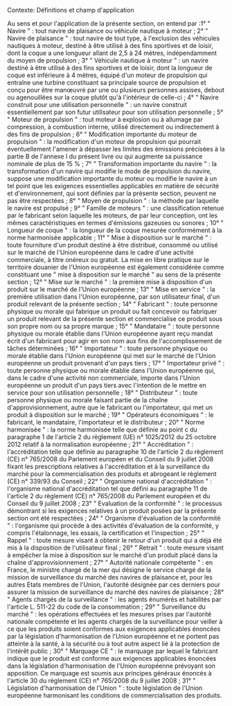 Contexte: Définitions et champ d'application

Au sens et pour l'application de la présente section, on entend par :1° " Navire " : tout navire de plaisance ou véhicule nautique à moteur ; 2° " Navire de plaisance " : tout navire de tout type, à l'exclusion des véhicules nautiques à moteur, destiné à être utilisé à des fins sportives et de loisir, dont la coque a une longueur allant de 2,5 à 24 mètres, indépendamment du moyen de propulsion ; 3° " Véhicule nautique à moteur " : un navire destiné à être utilisé à des fins sportives et de loisir, dont la longueur de coque est inférieure à 4 mètres, équipé d'un moteur de propulsion qui entraîne une turbine constituant sa principale source de propulsion et conçu pour être manœuvré par une ou plusieurs personnes assises, debout ou agenouillées sur la coque plutôt qu'à l'intérieur de celle-ci ; 4° " Navire construit pour une utilisation personnelle " : un navire construit essentiellement par son futur utilisateur pour son utilisation personnelle ; 5° " Moteur de propulsion " : tout moteur à explosion ou à allumage par compression, à combustion interne, utilisé directement ou indirectement à des fins de propulsion ; 6° " Modification importante du moteur de propulsion " : la modification d'un moteur de propulsion qui pourrait éventuellement l'amener à dépasser les limites des émissions précisées à la partie B de l'annexe I du présent livre ou qui augmente sa puissance nominale de plus de 15 % ; 7° " Transformation importante du navire " : la transformation d'un navire qui modifie le mode de propulsion du navire, suppose une modification importante du moteur ou modifie le navire à un tel point que les exigences essentielles applicables en matière de sécurité et d'environnement, qui sont définies par la présente section, peuvent ne pas être respectées ; 8° " Moyen de propulsion " : la méthode par laquelle le navire est propulsé ; 9° " Famille de moteurs " : une classification retenue par le fabricant selon laquelle les moteurs, de par leur conception, ont les mêmes caractéristiques en termes d'émissions gazeuses ou sonores ; 10° " Longueur de coque " : la longueur de la coque mesurée conformément à la norme harmonisée applicable ; 11° " Mise à disposition sur le marché " : toute fourniture d'un produit destiné à être distribué, consommé ou utilisé sur le marché de l'Union européenne dans le cadre d'une activité commerciale, à titre onéreux ou gratuit. La mise en libre pratique sur le territoire douanier de l'Union européenne est également considérée comme constituant une " mise à disposition sur le marché " au sens de la présente section ; 12° " Mise sur le marché " : la première mise à disposition d'un produit sur le marché de l'Union européenne ; 13° " Mise en service " : la première utilisation dans l'Union européenne, par son utilisateur final, d'un produit relevant de la présente section ; 14° " Fabricant " : toute personne physique ou morale qui fabrique un produit ou fait concevoir ou fabriquer un produit relevant de la présente section et commercialise ce produit sous son propre nom ou sa propre marque ; 15° " Mandataire " : toute personne physique ou morale établie dans l'Union européenne ayant reçu mandat écrit d'un fabricant pour agir en son nom aux fins de l'accomplissement de tâches déterminées ; 16° " Importateur " : toute personne physique ou morale établie dans l'Union européenne qui met sur le marché de l'Union européenne un produit provenant d'un pays tiers ; 17° " Importateur privé " : toute personne physique ou morale établie dans l'Union européenne qui, dans le cadre d'une activité non commerciale, importe dans l'Union européenne un produit d'un pays tiers avec l'intention de le mettre en service pour son utilisation personnelle ; 18° " Distributeur " : toute personne physique ou morale faisant partie de la chaîne d'approvisionnement, autre que le fabricant ou l'importateur, qui met un produit à disposition sur le marché ; 19° " Opérateurs économiques " : le fabricant, le mandataire, l'importateur et le distributeur ; 20° " Norme harmonisée " : la norme harmonisée telle que définie au point c du paragraphe 1 de l'article 2 du règlement (UE) n° 1025/2012 du 25 octobre 2012 relatif à la normalisation européenne ; 21° " Accréditation " : l'accréditation telle que définie au paragraphe 10 de l'article 2 du règlement (CE) n° 765/2008 du Parlement européen et du Conseil du 9 juillet 2008 fixant les prescriptions relatives à l'accréditation et à la surveillance du marché pour la commercialisation des produits et abrogeant le règlement (CE) n° 339/93 du Conseil ; 22° " Organisme national d'accréditation " : l'organisme national d'accréditation tel que défini au paragraphe 11 de l'article 2 du règlement (CE) n° 765/2008 du Parlement européen et du Conseil du 9 juillet 2008 ; 23° " Evaluation de la conformité " : le processus démontrant si les exigences relatives à un produit posées par la présente section ont été respectées ; 24° " Organisme d'évaluation de la conformité " : l'organisme qui procède à des activités d'évaluation de la conformité, y compris l'étalonnage, les essais, la certification et l'inspection ; 25° " Rappel " : toute mesure visant à obtenir le retour d'un produit qui a déjà été mis à la disposition de l'utilisateur final ; 26° " Retrait " : toute mesure visant à empêcher la mise à disposition sur le marché d'un produit placé dans la chaîne d'approvisionnement ; 27° " Autorité nationale compétente " : en France, le ministre chargé de la mer qui désigne le service chargé de la mission de surveillance du marché des navires de plaisance et, pour les autres Etats membres de l'Union, l'autorité désignée par ces derniers pour assurer la mission de surveillance du marché des navires de plaisance ; 28° " Agents chargés de la surveillance " : les agents énumérés et habilités par l'article L. 511-22 du code de la consommation ; 29° " Surveillance du marché " : les opérations effectuées et les mesures prises par l'autorité nationale compétente et les agents chargés de la surveillance pour veiller à ce que les produits soient conformes aux exigences applicables énoncées par la législation d'harmonisation de l'Union européenne et ne portent pas atteinte à la santé, à la sécurité ou à tout autre aspect lié à la protection de l'intérêt public ; 30° " Marquage CE " : le marquage par lequel le fabricant indique que le produit est conforme aux exigences applicables énoncées dans la législation d'harmonisation de l'Union européenne prévoyant son apposition. Ce marquage est soumis aux principes généraux énoncés à l'article 30 du règlement (CE) n° 765/2008 du 9 juillet 2008 ; 31° " Législation d'harmonisation de l'Union " : toute législation de l'Union européenne harmonisant les conditions de commercialisation des produits.
